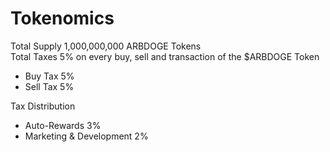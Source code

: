# Tokenomics

&#x20;Total Supply 1,000,000,000 ARBDOGE Tokens\
&#x20;    Total Taxes 5% on every buy, sell and transaction of the $ARBDOGE Token

* Buy Tax 5%
* Sell Tax 5%

Tax Distribution

* Auto-Rewards 3%
* Marketing & Development 2%

\
&#x20;
